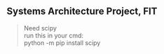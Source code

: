 ## Systems Architecture Project, FIT ##
> Need scipy <br />
> run this in your cmd: <br />
> python -m pip install scipy <br />
